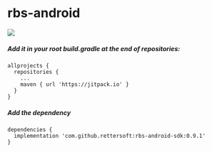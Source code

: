 # rbs-android

[![](https://jitpack.io/v/rettersoft/rbs-android.svg)](https://jitpack.io/#rettersoft/rbs-android)


##### Add it in your root build.gradle at the end of repositories:

```
allprojects {
  repositories {
  	...
  	maven { url 'https://jitpack.io' }
  }
}
```

##### Add the dependency

```
dependencies {
  implementation 'com.github.rettersoft:rbs-android-sdk:0.9.1'
}
```
